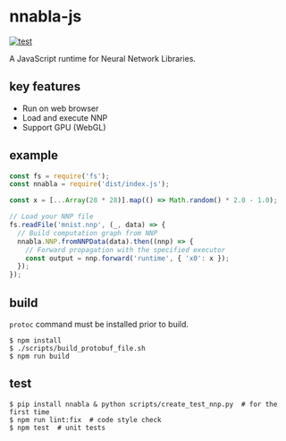 # nnabla-js
[![test](https://github.com/s-takuseno/nnabla-js/actions/workflows/test.yaml/badge.svg)](https://github.com/s-takuseno/nnabla-js/actions/workflows/test.yaml)

A JavaScript runtime for Neural Network Libraries.

## key features
- Run on web browser
- Load and execute NNP
- Support GPU (WebGL)

## example
```js
const fs = require('fs');
const nnabla = require('dist/index.js');

const x = [...Array(28 * 28)].map(() => Math.random() * 2.0 - 1.0);

// Load your NNP file
fs.readFile('mnist.nnp', (_, data) => {
  // Build computation graph from NNP
  nnabla.NNP.fromNNPData(data).then((nnp) => {
    // Forward propagation with the specified executor
    const output = nnp.forward('runtime', { 'x0': x });
  });
});
```

## build
`protoc` command must be installed prior to build.

```
$ npm install
$ ./scripts/build_protobuf_file.sh
$ npm run build
```

## test
```
$ pip install nnabla & python scripts/create_test_nnp.py  # for the first time
$ npm run lint:fix  # code style check
$ npm test  # unit tests
```
